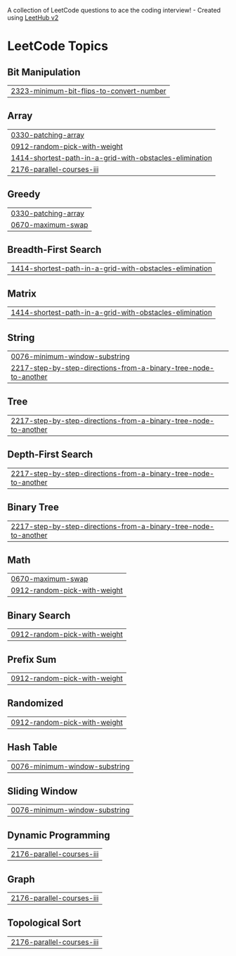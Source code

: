 A collection of LeetCode questions to ace the coding interview! - Created using [LeetHub v2](https://github.com/arunbhardwaj/LeetHub-2.0)
<!---LeetCode Topics Start-->
# LeetCode Topics
## Bit Manipulation
|  |
| ------- |
| [2323-minimum-bit-flips-to-convert-number](https://github.com/sedfarouk/Competitive_Programming/tree/master/2323-minimum-bit-flips-to-convert-number) |
## Array
|  |
| ------- |
| [0330-patching-array](https://github.com/sedfarouk/Competitive_Programming/tree/master/0330-patching-array) |
| [0912-random-pick-with-weight](https://github.com/sedfarouk/Competitive_Programming/tree/master/0912-random-pick-with-weight) |
| [1414-shortest-path-in-a-grid-with-obstacles-elimination](https://github.com/sedfarouk/Competitive_Programming/tree/master/1414-shortest-path-in-a-grid-with-obstacles-elimination) |
| [2176-parallel-courses-iii](https://github.com/sedfarouk/Competitive_Programming/tree/master/2176-parallel-courses-iii) |
## Greedy
|  |
| ------- |
| [0330-patching-array](https://github.com/sedfarouk/Competitive_Programming/tree/master/0330-patching-array) |
| [0670-maximum-swap](https://github.com/sedfarouk/Competitive_Programming/tree/master/0670-maximum-swap) |
## Breadth-First Search
|  |
| ------- |
| [1414-shortest-path-in-a-grid-with-obstacles-elimination](https://github.com/sedfarouk/Competitive_Programming/tree/master/1414-shortest-path-in-a-grid-with-obstacles-elimination) |
## Matrix
|  |
| ------- |
| [1414-shortest-path-in-a-grid-with-obstacles-elimination](https://github.com/sedfarouk/Competitive_Programming/tree/master/1414-shortest-path-in-a-grid-with-obstacles-elimination) |
## String
|  |
| ------- |
| [0076-minimum-window-substring](https://github.com/sedfarouk/Competitive_Programming/tree/master/0076-minimum-window-substring) |
| [2217-step-by-step-directions-from-a-binary-tree-node-to-another](https://github.com/sedfarouk/Competitive_Programming/tree/master/2217-step-by-step-directions-from-a-binary-tree-node-to-another) |
## Tree
|  |
| ------- |
| [2217-step-by-step-directions-from-a-binary-tree-node-to-another](https://github.com/sedfarouk/Competitive_Programming/tree/master/2217-step-by-step-directions-from-a-binary-tree-node-to-another) |
## Depth-First Search
|  |
| ------- |
| [2217-step-by-step-directions-from-a-binary-tree-node-to-another](https://github.com/sedfarouk/Competitive_Programming/tree/master/2217-step-by-step-directions-from-a-binary-tree-node-to-another) |
## Binary Tree
|  |
| ------- |
| [2217-step-by-step-directions-from-a-binary-tree-node-to-another](https://github.com/sedfarouk/Competitive_Programming/tree/master/2217-step-by-step-directions-from-a-binary-tree-node-to-another) |
## Math
|  |
| ------- |
| [0670-maximum-swap](https://github.com/sedfarouk/Competitive_Programming/tree/master/0670-maximum-swap) |
| [0912-random-pick-with-weight](https://github.com/sedfarouk/Competitive_Programming/tree/master/0912-random-pick-with-weight) |
## Binary Search
|  |
| ------- |
| [0912-random-pick-with-weight](https://github.com/sedfarouk/Competitive_Programming/tree/master/0912-random-pick-with-weight) |
## Prefix Sum
|  |
| ------- |
| [0912-random-pick-with-weight](https://github.com/sedfarouk/Competitive_Programming/tree/master/0912-random-pick-with-weight) |
## Randomized
|  |
| ------- |
| [0912-random-pick-with-weight](https://github.com/sedfarouk/Competitive_Programming/tree/master/0912-random-pick-with-weight) |
## Hash Table
|  |
| ------- |
| [0076-minimum-window-substring](https://github.com/sedfarouk/Competitive_Programming/tree/master/0076-minimum-window-substring) |
## Sliding Window
|  |
| ------- |
| [0076-minimum-window-substring](https://github.com/sedfarouk/Competitive_Programming/tree/master/0076-minimum-window-substring) |
## Dynamic Programming
|  |
| ------- |
| [2176-parallel-courses-iii](https://github.com/sedfarouk/Competitive_Programming/tree/master/2176-parallel-courses-iii) |
## Graph
|  |
| ------- |
| [2176-parallel-courses-iii](https://github.com/sedfarouk/Competitive_Programming/tree/master/2176-parallel-courses-iii) |
## Topological Sort
|  |
| ------- |
| [2176-parallel-courses-iii](https://github.com/sedfarouk/Competitive_Programming/tree/master/2176-parallel-courses-iii) |
<!---LeetCode Topics End-->